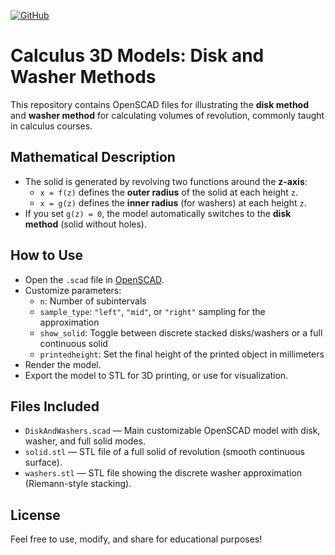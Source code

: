 [![GitHub](https://img.shields.io/badge/OpenSCAD-View%20Source-blue?logo=openscad)](https://github.com/divisbyzero/calculus-disks-and-washers/)

# Calculus 3D Models: Disk and Washer Methods

This repository contains OpenSCAD files for illustrating the **disk method** and **washer method** for calculating volumes of revolution, commonly taught in calculus courses.

## Mathematical Description

- The solid is generated by revolving two functions around the **z-axis**:
  - `x = f(z)` defines the **outer radius** of the solid at each height `z`.
  - `x = g(z)` defines the **inner radius** (for washers) at each height `z`.
- If you set `g(z) = 0`, the model automatically switches to the **disk method** (solid without holes).

## How to Use

- Open the `.scad` file in [OpenSCAD](https://openscad.org/).
- Customize parameters:
  - `n`: Number of subintervals
  - `sample_type`: `"left"`, `"mid"`, or `"right"` sampling for the approximation
  - `show_solid`: Toggle between discrete stacked disks/washers or a full continuous solid
  - `printedheight`: Set the final height of the printed object in millimeters
- Render the model.
- Export the model to STL for 3D printing, or use for visualization.

## Files Included

- `DiskAndWashers.scad` — Main customizable OpenSCAD model with disk, washer, and full solid modes.
- `solid.stl` — STL file of a full solid of revolution (smooth continuous surface).
- `washers.stl` — STL file showing the discrete washer approximation (Riemann-style stacking).

## License

Feel free to use, modify, and share for educational purposes!
